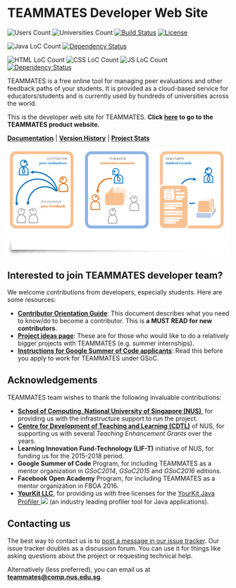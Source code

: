 # TEAMMATES Developer Web Site

![Users Count](https://img.shields.io/badge/users-80K%2B-brightgreen.svg)
![Universities Count](https://img.shields.io/badge/universities-1000%2B-green.svg)
[![Build Status](https://travis-ci.org/TEAMMATES/teammates.svg?branch=master)](https://travis-ci.org/TEAMMATES/teammates)
[![License](https://img.shields.io/badge/license-GPLv2-blue.svg)](LICENSE)

![Java LoC Count](https://img.shields.io/badge/java-119%20KLoC-blue.svg)
[![Dependency Status](https://www.versioneye.com/user/projects/579103ca51500e0031886f12/badge.svg)](https://www.versioneye.com/user/projects/579103ca51500e0031886f12)

![HTML LoC Count](https://img.shields.io/badge/html-5%20KLoC-blue.svg)
![CSS LoC Count](https://img.shields.io/badge/css-2%20KLoC-blue.svg)
![JS LoC Count](https://img.shields.io/badge/js-20%20KLoC-blue.svg)
[![Dependency Status](https://www.versioneye.com/user/projects/579103d351500e0039e7b76a/badge.svg)](https://www.versioneye.com/user/projects/579103d351500e0039e7b76a)

TEAMMATES is a free online tool for managing peer evaluations and other feedback paths of your students.
It is provided as a cloud-based service for educators/students and is currently used by hundreds of universities across the world.

This is the developer web site for TEAMMATES. **Click [here](http://teammatesv4.appspot.com/) to go to the TEAMMATES product website.**

[**Documentation**](docs/README.md) |
[**Version History**](https://github.com/TEAMMATES/teammates/milestones?direction=desc&sort=due_date&state=closed) |
[**Project Stats**](https://www.openhub.net/p/teammatesonline)

<img src="src/main/webapp/images/overview.png" width="600">

<img src="src/main/webapp/images/raised-edge.png" width="600">

## Interested to join TEAMMATES developer team?

We welcome contributions from developers, especially students. Here are some resources:
* [**Contributor Orientation Guide**](docs/orientation-guide.md): This document describes what you need to know/do to become a contributor. This is **a MUST READ for new contributors**.
* [**Project ideas page**](https://docs.google.com/document/d/1fAvYvQr0E93OsZgyneaXGX0jaMA-zptTIxqLn83xwN0/pub?embedded=true): These are for those who would like to do a relatively bigger projects with TEAMMATES (e.g. summer internships).
* [**Instructions for Google Summer of Code applicants**](https://docs.google.com/document/d/1Iu63WRIw8uz8liEW089IQHDQTRbh-QoOLMyfTPXNOa0/pub?embedded=true): Read this before you apply to work for TEAMMATES under GSoC.

## Acknowledgements

TEAMMATES team wishes to thank the following invaluable contributions:
* [**School of Computing, National University of Singapore (NUS)**](http://www.comp.nus.edu.sg), for providing us with the infrastructure support to run the project.
* [**Centre for Development of Teaching and Learning (CDTL)**](http://www.cdtl.nus.edu.sg/) of NUS, for supporting us with several *Teaching Enhancement Grants* over the years.
* **Learning Innovation Fund-Technology (LIF-T)** initiative of NUS, for funding us for the 2015-2018 period.
* **Google Summer of Code** Program, for including TEAMMATES as a mentor organization in *GSoC2014*, *GSoC2015* and *GSoC2016* editions.
* **Facebook Open Academy** Program, for including TEAMMATES as a mentor organization in FBOA 2016.
* [**YourKit LLC**](ttps://www.yourkit.com), for providing us with free licenses for the [YourKit Java Profiler <img src="https://www.yourkit.com/images/yklogo.png" width="70">](https://www.yourkit.com/java/profiler/index.jsp) (an industry leading profiler tool for Java applications).

## Contacting us

The best way to contact us is to [post a message in our issue tracker](https://github.com/TEAMMATES/teammates/issues/new). Our issue tracker doubles as a discussion forum. You can use it for things like asking questions about the project or requesting technical help.

Alternatively (less preferred), you can email us at **teammates@comp.nus.edu.sg**.

